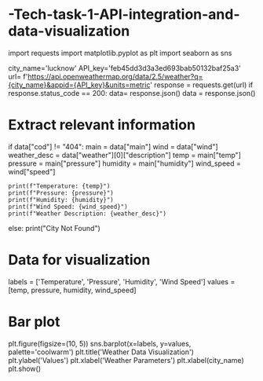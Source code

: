 # -Tech-task-1-API-integration-and-data-visualization
import requests
import matplotlib.pyplot as plt
import seaborn as sns

city_name='lucknow'
API_key='feb45dd3d3a3ed693bab50132baf25a3'
url= f'https://api.openweathermap.org/data/2.5/weather?q={city_name}&appid={API_key}&units=metric'
response = requests.get(url)
if response.status_code == 200:
    data= response.json()
data = response.json()

# Extract relevant information
if data["cod"] != "404":
    main = data["main"]
    wind = data["wind"]
    weather_desc = data["weather"][0]["description"]
    temp = main["temp"]
    pressure = main["pressure"]
    humidity = main["humidity"]
    wind_speed = wind["speed"]

    print(f"Temperature: {temp}")
    print(f"Pressure: {pressure}")
    print(f"Humidity: {humidity}")
    print(f"Wind Speed: {wind_speed}")
    print(f"Weather Description: {weather_desc}")
else:
    print("City Not Found")


# Data for visualization
labels = ['Temperature', 'Pressure', 'Humidity', 'Wind Speed']
values = [temp, pressure, humidity, wind_speed]

# Bar plot
plt.figure(figsize=(10, 5))
sns.barplot(x=labels, y=values, palette='coolwarm')
plt.title('Weather Data Visualization')
plt.ylabel('Values')
plt.xlabel('Weather Parameters')
plt.xlabel(city_name)
plt.show()
